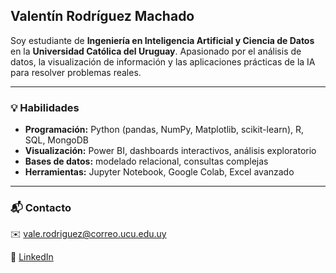   <div>
    <h2>Valentín Rodríguez Machado</h2>
    <p>
      Soy estudiante de <strong>Ingeniería en Inteligencia Artificial y Ciencia de Datos</strong> en la 
      <strong>Universidad Católica del Uruguay</strong>.  
      Apasionado por el análisis de datos, la visualización de información y las aplicaciones prácticas 
      de la IA para resolver problemas reales.
    </p>
  </div>

</div>

---

### 💡 Habilidades  
- **Programación:** Python (pandas, NumPy, Matplotlib, scikit-learn), R, SQL, MongoDB  
- **Visualización:** Power BI, dashboards interactivos, análisis exploratorio  
- **Bases de datos:** modelado relacional, consultas complejas  
- **Herramientas:** Jupyter Notebook, Google Colab, Excel avanzado  

---

### 📬 Contacto  
✉️ [vale.rodriguez@correo.ucu.edu.uy](vale.rodriguez@correo.ucu.edu.uy)

🔗 [LinkedIn](https://www.linkedin.com/in/valent%C3%ADn-rodr%C3%ADguez-machado-39a315242/)
